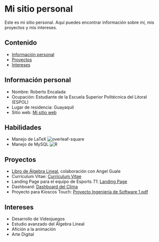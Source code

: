 <!--
**RobertoEncalada/RobertoEncalada** is a ✨ _special_ ✨ repository because its `README.md` (this file) appears on your GitHub profile.

Here are some ideas to get you started:

- 🔭 I’m currently working on ...
- 🌱 I’m currently learning ...
- 👯 I’m looking to collaborate on ...
- 🤔 I’m looking for help with ...
- 💬 Ask me about ...
- 📫 How to reach me: ...
- 😄 Pronouns: ...
- ⚡ Fun fact: ...
-->
# Mi sitio personal
Este es mi sitio personal. Aquí puedes encontrar información sobre mí, mis
proyectos y mis intereses.
## Contenido
* [Información personal](#información-personal)
* [Proyectos](#proyectos)
* [Intereses](#intereses)
## Información personal
* Nombre: Roberto Encalada
* Ocupación: Estudiante de la Escuela Superior Politécnica del Litoral (ESPOL)
* Lugar de residencia: Guayaquil
* Sitio web: [Mi sitio web](https://robertoencalada.github.io/RobertoEncalada/)
## Habilidades
* Manejo de LaTeX ![overleaf-square](https://github.com/RobertoEncalada/RobertoEncalada/assets/90653375/40a53959-6a2b-4f6e-8cb2-905dc66c6e0e)
* Manejo de MySQL ![R](https://github.com/RobertoEncalada/RobertoEncalada/assets/90653375/8079272f-a963-4ebf-b9b0-635c8bed4070)
## Proyectos
* [Libro de Álgebra Lineal](https://github.com/AngelGuale/libroAL), colaboración con Angel Guale
* Currículum Vitae: [Currículum Vitae](https://robertoencalada.github.io/Curriculum/)
* Landing Page para el equipo de Esports *T1*: [Landing Page](https://robertoencalada.github.io/Landing/)
* Dashboard: [Dashboard del Clima](https://robertoencalada.github.io/Dashboard/)
* Proyecto para Kioscos Touch: [Proyecto Ingeniería de Software 1.pdf](https://github.com/RobertoEncalada/RobertoEncalada/files/13480790/Proyecto.Ingenieria.de.Software.1.pdf)
## Intereses
* Desarrollo de Videojuegos
* Estudio avanzado del Álgebra Lineal
* Afición a la animación
* Arte Digital
